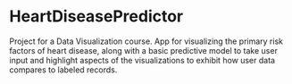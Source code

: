 # HeartDiseasePredictor
Project for a Data Visualization course.  App for visualizing the primary risk factors of heart disease, along with a basic predictive model to take user input and highlight aspects of the visualizations to exhibit how user data compares to labeled records.
